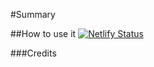 #Summary



##How to use it
[![Netlify Status](https://api.netlify.com/api/v1/badges/f752140a-51e2-47ab-a076-b71de4a8895a/deploy-status)](https://app.netlify.com/sites/developer-quotes/deploys)



###Credits
